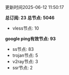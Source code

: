 更新时间2025-06-12 11:50:17

**总订阅: 23**
**总节点: 5046**
- vless节点: 10

**google ping有效节点: 93**
- ss节点: 83
- trojan节点: 5
- v2ray节点: 3
- ssr节点: 2
